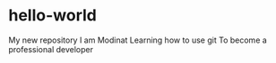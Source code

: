 # hello-world
My new repository
I am Modinat
Learning how to use git
To become a professional developer

